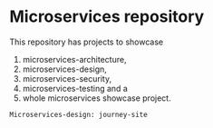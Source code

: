 # Microservices repository
This repository has projects to showcase 
1. microservices-architecture, 
2. microservices-design, 
3. microservices-security, 
4. microservices-testing and a 
5. whole microservices showcase project.

```
Microservices-design: journey-site
```
